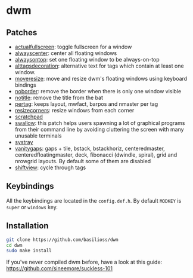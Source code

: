 # dwm

## Patches

- [actualfullscreen](https://dwm.suckless.org/patches/actualfullscreen/): toggle fullscreen for a window
- [alwayscenter](https://dwm.suckless.org/patches/alwayscenter/): center all floating windows
- [alwaysontop](https://dwm.suckless.org/patches/alwaysontop/): set one floating window to be always-on-top 
- [alttagsdecoration](https://dwm.suckless.org/patches/alttagsdecoration/): alternative text for tags which contain at least one window.
- [moveresize](https://dwm.suckless.org/patches/moveresize/): move and resize dwm's floating windows using keyboard bindings
- [noborder](https://dwm.suckless.org/patches/noborder/): remove the border when there is only one window visible
- [notitle](https://dwm.suckless.org/patches/notitle/): remove the title from the bat
- [pertag](https://dwm.suckless.org/patches/pertag/): keeps layout, mwfact, barpos and nmaster per tag
- [resizecorners](https://dwm.suckless.org/patches/resizecorners/): resize windows from each corner
- [scratchpad](https://dwm.suckless.org/patches/scratchpad/)
- [swallow](https://dwm.suckless.org/patches/swallow/): this patch helps users spawning a lot of graphical programs from their command line by avoiding cluttering the screen with many unusable terminals
- [systray](https://dwm.suckless.org/patches/systray/)
- [vanitygaps](https://dwm.suckless.org/patches/vanitygaps/): gaps + tile, bstack, bstackhoriz, centeredmaster, centeredfloatingmaster, deck, fibonacci (dwindle, spiral), grid and nrowgrid layouts.  By default some of them are disabled
- [shiftview](https://dwm.suckless.org/patches/nextprev/): cycle through tags

## Keybindings

All the keybindings are located in the `config.def.h`. By default `MODKEY` is `super` or `windows` key.

## Installation

```bash
git clone https://github.com/basilioss/dwm
cd dwm
sudo make install
```

If you've never compiled dwm before, have a look at this guide: https://github.com/sineemore/suckless-101
